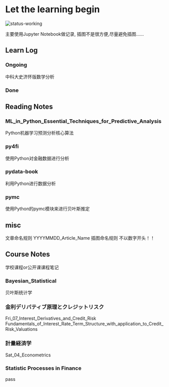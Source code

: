 # Let the learning begin

![status-working](https://img.shields.io/badge/status-working-green.svg?style=flat-square)

主要使用Jupyter Notebook做记录,
插图不是很方便,尽量避免插图......

## Learn Log

### Ongoing

中科大史济怀版数学分析

### Done

## Reading Notes

### ML_in_Python_Essential_Techniques_for_Predictive_Analysis

Python机器学习预测分析核心算法

### py4fi

使用Python对金融数据进行分析

### pydata-book

利用Python进行数据分析

### pymc

使用Python的pymc模块来进行贝叶斯推定

## misc

文章命名规则 YYYYMMDD_Article_Name
插图命名规则 不以数字开头！！

## Course Notes

学校课程or公开课课程笔记

### Bayesian_Statistical

贝叶斯统计学

### 金利デリバティブ原理とクレジットリスク

Fri_07_Interest_Derivatives_and_Credit_Risk
Fundamentals_of_Interest_Rate_Term_Structure_with_application_to_Credit_Risk_Valuations

### 計量経済学

Sat_04_Econometrics

### Statistic Processes in Finance

pass